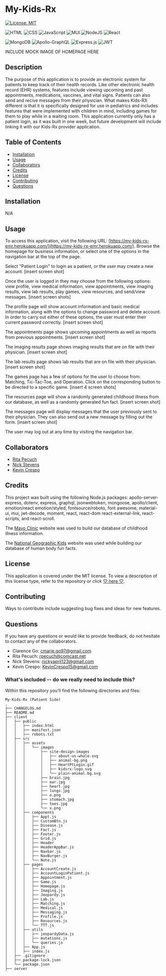 # My-Kids-Rx

[![License: MIT](https://img.shields.io/badge/License-MIT-yellow.svg)](https://opensource.org/licenses/MIT)

![HTML](https://img.shields.io/badge/HTML-239120?style=for-the-badge&logo=html5&logoColor=white)
![CSS](https://img.shields.io/badge/CSS-239120?&style=for-the-badge&logo=css3&logoColor=white)
![JavaScript](https://img.shields.io/badge/javascript-%23323330.svg?style=for-the-badge&logo=javascript&logoColor=%23F7DF1E)
![MUI](https://img.shields.io/badge/MUI-%230081CB.svg?style=for-the-badge&logo=mui&logoColor=white)
![NodeJS](https://img.shields.io/badge/node.js-6DA55F?style=for-the-badge&logo=node.js&logoColor=white)
![React](https://img.shields.io/badge/react-%2320232a.svg?style=for-the-badge&logo=react&logoColor=%2361DAFB)

![MongoDB](https://img.shields.io/badge/MongoDB-%234ea94b.svg?style=for-the-badge&logo=mongodb&logoColor=white)
![Apollo-GraphQL](https://img.shields.io/badge/-ApolloGraphQL-311C87?style=for-the-badge&logo=apollo-graphql)
![Express.js](https://img.shields.io/badge/express.js-%23404d59.svg?style=for-the-badge&logo=express&logoColor=%2361DAFB)
![JWT](https://img.shields.io/badge/JWT-black?style=for-the-badge&logo=JSON%20web%20tokens)

INCLUDE MOCK IMAGE OF HOMEPAGE HERE

## Description
The purpose of this application is to provide an electronic system for patients to keep track of their health records. Like other electronic health record (EHR) systems, features include viewing upcoming and past appointments, medications, vaccines, and vital signs. Patients can also send and recive messages from their physician. What makes Kids-RX different is that it is specifically designed for use in pediatrics and includes features that were implemented with children in mind, including games for them to play while in a waiting room. This application currently only has a patient login, as it was built in one week, but future development will include linking it with our Kids-Rx provider application. 

## Table of Contents

- [Installation](#installation)
- [Usage](#usage)
- [Collaborators](#collaborators)
- [Credits](#credits)
- [License](#license)
- [Contributing](#contributing)
- [Questions](#questions)

## Installation

N/A

## Usage
To access this application, visit the following URL: [https://my-kids-rx-emr.herokuapp.com/](https://my-kids-rx-emr.herokuapp.com/). Browse the homepage for business information, or select one of the options in the navigation bar at the top of the page.

Select "Patient Login" to login as a patient, or the user may create a new account.
[insert screen shot]

Once the user is logged in they may choose from the following options: view profile, view medical information, view appointments, view imaging results, view lab results, play games, view resources, and send/view messages.
[insert screen shots]

The profile page will show account information and basic medical information, along with the options to change password and delete account. In order to carry out either of these options, the user must enter their current password correctly.
[insert screen shot]

The appointments page shows upcoming appointments as well as reports from previous appointments.
[insert screen shot]

The imaging results page shows imaging results that are on file with their physician.
[insert screen shot]

The lab results page shows lab results that are on file with their physician.
[insert screen shot]

The games page has a few of options for the user to choose from: Matching, Tic-Tac-Toe, and Operation. Click on the corresponding button to be directed to a specific game.
[insert 4 screen shots]

The resources page will show a randomly generated childhood illness from our database, as well as a randomly generated fun fact.
[insert screen shot]

The messages page will display messages that the user previously sent to their physician. They can also send out a new message by filling out the form.
[insert screen shot]

The user may log out at any time by visiting the navigation bar.

## Collaborators
- [Rita Pecuch](https://github.com/rpecuch)
- [Nick Stevens](https://github.com/stezzzy)
- [Kevin Crespo](https://github.com/kcrespo15)

## Credits
This project was built using the following Node.js packages: apollo-server-express, dotenv, express, graphql, jsonwebtoken, mongoose, apollo/client, emotion/react emotion/styled, fontsource/roboto, font awesome, material-ui, mui, jwt-decode, moment, react, react-dom react-external-link, react-scripts, and react-scroll.

The [Mayo Clinic](https://www.mayoclinic.org/diseases-conditions) website was used to build our database of childhood illness information.

The [National Geographic Kids](https://www.natgeokids.com/uk/discover/science/general-science/15-facts-about-the-human-body/) website was used while building our database of human body fun facts.

## License

This application is covered under the MIT license.
To view a description of this license type, refer to the repository or click [♡ here ♡](https://opensource.org/licenses/MIT).

## Contributing

Ways to contribute include suggesting bug fixes and ideas for new features. 

## Questions
If you have any questions or would like to provide feedback, do not hesitate to contact any of the collaborators.
  - Clarence Go: cmarie.go97@gmail.com
  - Rita Pecuch: rpecuch@comcast.net
  - Nick Stevens: nickyapril123@gmail.com
  - Kevin Crespo: KevinCrespo15@gmail.com

### What's included -- do we really need to include this?

Within this repository you'll find the following directories and files:
~~~
My-Kids-Rx (Patient Side)
.
├── CHANGELOG.md
├── README.md
├── client
│   ├── public
│   │   ├── index.html
│   │   ├── manifest.json
│   │   ├── robots.txt
│   ├── src
│   │   ├── assets
│   │   │   └── images
│   │   │       ├── site-design-images
│   │   │       │   ├── about-us-whale.svg
│   │   │       │   ├── animal-bg.png
│   │   │       │   ├── HeartPtLogin.gif
│   │   │       │   ├── kidsrx-logo.svg
│   │   │       │   └── plain-animal.bg.svg
│   │   │       ├── brain.jpg
│   │   │       ├── ear.jpg
│   │   │       ├── heart.jpg
│   │   │       ├── lungs.jpg
│   │   │       ├── o.png
│   │   │       ├── stomach.jpg
│   │   │       ├── toes.jpg
│   │   │       └── x.png
│   │   ├── components
│   │   │   ├── Appt.js
│   │   │   ├── CustomBtn.js
│   │   │   ├── Disease.js
│   │   │   ├── Fact.js
│   │   │   ├── Footer.js
│   │   │   ├── Grid.js
│   │   │   ├── Header
│   │   │   ├── HeaderAppBar.js
│   │   │   ├── Navbar.js
│   │   │   ├── NavBurger.js
│   │   │   └── Note.js
│   │   ├── pages
│   │   │   ├── AccountCreate.js
│   │   │   ├── AccountLoginPatient.js
│   │   │   ├── Appointment.js
│   │   │   ├── Game.js
│   │   │   ├── Homepage.js
│   │   │   ├── Imaging.js
│   │   │   ├── Jeopardy.js
│   │   │   ├── Lab.js
│   │   │   ├── Matching.js
│   │   │   ├── Medical.js
│   │   │   ├── Messaging.js
│   │   │   ├── Profile.js
│   │   │   ├── Resources.js
│   │   │   └── TTT.js
│   │   ├── utils
│   │   │   ├── jeopardyData.js
│   │   │   ├── mutations.js
│   │   │   └── queries.js
│   │   ├── App.js
│   │   ├── index.js
│   ├── .gitignore
│   ├── package-lock.json
│   └── package.json
├── server
~~~